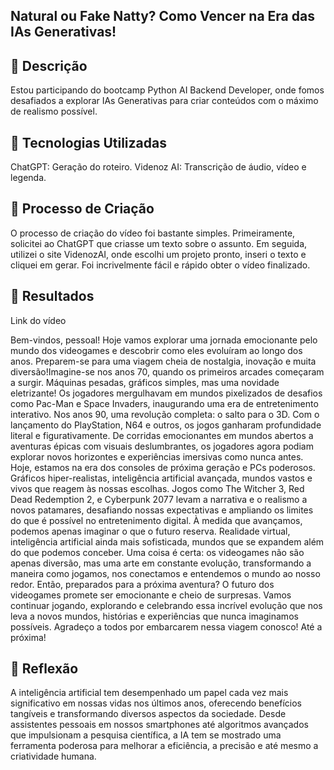 
## Natural ou Fake Natty? Como Vencer na Era das IAs Generativas!

## 📒 Descrição
Estou participando do bootcamp Python AI Backend Developer, onde fomos desafiados a explorar IAs Generativas para criar conteúdos com o máximo de realismo possível.
## 🤖 Tecnologias Utilizadas
ChatGPT: Geração do roteiro.
Videnoz AI: Transcrição de áudio, vídeo e legenda.

## 🧐 Processo de Criação
O processo de criação do vídeo foi bastante simples. Primeiramente, solicitei ao ChatGPT que criasse um texto sobre o assunto. Em seguida, utilizei o site VidenozAI, onde escolhi um projeto pronto, inseri o texto e cliquei em gerar. Foi incrivelmente fácil e rápido obter o vídeo finalizado.

## 🚀 Resultados
Link do vídeo

Bem-vindos, pessoal! Hoje vamos explorar uma jornada emocionante pelo mundo dos videogames e descobrir como eles evoluíram ao longo dos anos. Preparem-se para uma viagem cheia de nostalgia, inovação e muita diversão!Imagine-se nos anos 70, quando os primeiros arcades começaram a surgir. Máquinas pesadas, gráficos simples, mas uma novidade eletrizante! Os jogadores mergulhavam em mundos pixelizados de desafios como Pac-Man e Space Invaders, inaugurando uma era de entretenimento interativo.
Nos anos 90, uma revolução completa: o salto para o 3D. Com o lançamento do PlayStation, N64 e outros, os jogos ganharam profundidade literal e figurativamente. De corridas emocionantes em mundos abertos a aventuras épicas com visuais deslumbrantes, os jogadores agora podiam explorar novos horizontes e experiências imersivas como nunca antes.
Hoje, estamos na era dos consoles de próxima geração e PCs poderosos. Gráficos hiper-realistas, inteligência artificial avançada, mundos vastos e vivos que reagem às nossas escolhas. Jogos como The Witcher 3, Red Dead Redemption 2, e Cyberpunk 2077 levam a narrativa e o realismo a novos patamares, desafiando nossas expectativas e ampliando os limites do que é possível no entretenimento digital.
À medida que avançamos, podemos apenas imaginar o que o futuro reserva. Realidade virtual, inteligência artificial ainda mais sofisticada, mundos que se expandem além do que podemos conceber. Uma coisa é certa: os videogames não são apenas diversão, mas uma arte em constante evolução, transformando a maneira como jogamos, nos conectamos e entendemos o mundo ao nosso redor.
Então, preparados para a próxima aventura? O futuro dos videogames promete ser emocionante e cheio de surpresas. Vamos continuar jogando, explorando e celebrando essa incrível evolução que nos leva a novos mundos, histórias e experiências que nunca imaginamos possíveis.
Agradeço a todos por embarcarem nessa viagem conosco! Até a próxima!


## 💭 Reflexão
A inteligência artificial tem desempenhado um papel cada vez mais significativo em nossas vidas nos últimos anos, oferecendo benefícios tangíveis e transformando diversos aspectos da sociedade. Desde assistentes pessoais em nossos smartphones até algoritmos avançados que impulsionam a pesquisa científica, a IA tem se mostrado uma ferramenta poderosa para melhorar a eficiência, a precisão e até mesmo a criatividade humana.
